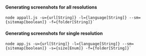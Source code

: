 #### Generating screenshots for all resolutions

```
node appall.js -u={url[String]} -l={language[String]} --sm={sitemap[boolean]} -f={folder[String]}`
```

#### Generating screenshots for single resolution

```
node app.js -u={url[String]} -l={language[String]} --sm={sitemap[boolean]} -s={size[Enum]} -f={folder[String]}`
```